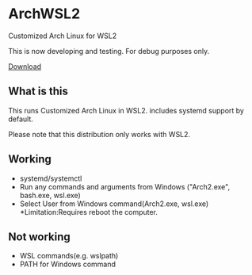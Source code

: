 # ArchWSL2
Customized Arch Linux for WSL2

This is now developing and testing. For debug purposes only.

[Download](https://github.com/yuk7/ArchWSL2/releases/latest)

## What is this
This runs Customized Arch Linux in WSL2.
includes systemd support by default.

Please note that this distribution only works with WSL2.

## Working
* systemd/systemctl
* Run any commands and arguments from Windows ("Arch2.exe", bash.exe, wsl.exe)
* Select User from Windows command(Arch2.exe, wsl.exe) *Limitation:Requires reboot the computer.

## Not working
* WSL commands(e.g. wslpath)
* PATH for Windows command
